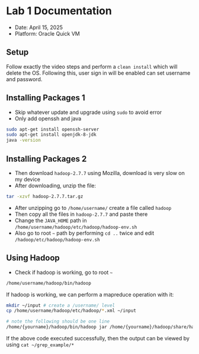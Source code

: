 # Lab 1 Documentation

- Date: April 15, 2025
- Platform: Oracle Quick VM

## Setup
Follow exactly the video steps and perform a `clean install` which will delete the OS. Following this, user sign in will be enabled can set username and password.

## Installing Packages 1

- Skip whatever update and upgrade using `sudo` to avoid error
- Only add openssh and java

```bash
sudo apt-get install openssh-server
sudo apt-get install openjdk-8-jdk
java -version
```

## Installing Packages 2

- Then download `hadoop-2.7.7` using Mozilla, download is very slow on my device
- After downloading, unzip the file:

```bash
tar -xzvf hadoop-2.7.7.tar.gz
```

- After unzipping go to `/home/username/` create a file called `hadoop`
- Then copy all the files in `hadoop-2.7.7` and paste there
- Change the `JAVA_HOME` path in `/home/username/hadoop/etc/hadoop/hadoop-env.sh`
- Also go to root `~` path by performing `cd ..` twice and edit `/hadoop/etc/hadoop/hadoop-env.sh`

## Using Hadoop

- Check if hadoop is working, go to root `~`

```bash
/home/username/hadoop/bin/hadoop
```

If hadoop is working, we can perform a mapreduce operation with it:

```bash
mkdir ~/input # create a /username/ level
cp /home/username/hadoop/etc/hadoop/*.xml ~/input

# note the following should be one line
/home/{yourname}/hadoop/bin/hadoop jar /home/{yourname}/hadoop/share/hadoop/mapreduce hadoop mapreduce-examples-2.7.7.jar grep ~/input ~/grep_example 'principal[.]*'
```

If the above code executed successfully, then the output can be viewed by using `cat ~/grep_example/*`